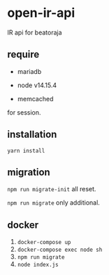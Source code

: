 # open-ir-api

IR api for beatoraja

## require

- mariadb

- node v14.15.4

- memcached

for session.

## installation

`yarn install`

## migration

`npm run migrate-init` all reset.

`npm run migrate` only additional.

## docker

1. `docker-compose up`
2. `docker-compose exec node sh`
3. `npm run migrate`
4. `node index.js`